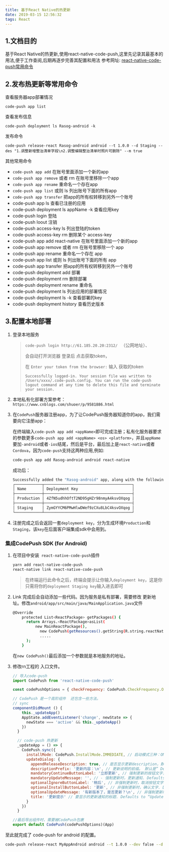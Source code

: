```yaml
---
title: 基于React Native的热更新
date: 2019-03-15 12:56:32
tags: React
---
```

## 1.文档目的
基于React Native的热更新,使用react-native-code-push,这里先记录其最基本的用法,便于工作查阅,后期再逐步完善其配置和用法
参考网址: [react-native-code-push常用命令](https://www.jianshu.com/p/8f7ae770a5ac)

## 2.发布热更新等常用命令
查看服务器app部署情况
```
code-push app list
```
查看发布信息
```
code-push deployment ls Rasog-android -k
```
发布命令
```
code-push release-react Rasog-android android --t 1.0.0 --d Staging --des "1.调整新增整治清单字段\n2.调整编辑整治清单时照片可删除" --m true
```
其他常用命令

- `code-push app add` 在账号里面添加一个新的app
- `code-push app remove` 或者 rm 在账号里移除一个app
- `code-push app rename` 重命名一个存在app
- `code-push app list` 或则 ls 列出账号下面的所有app
- `code-push app transfer` 把app的所有权转移到另外一个账号
- code-push app ls 查看已注册的应用
- code-push deployment ls appName -k  查看应用key
- code-push login 登陆 
- code-push loout 注销
- code-push access-key ls 列出登陆的token
- code-push access-key rm <accessKye> 删除某个 access-key
- code-push app add <appName> <platform> react-native  在账号里面添加一个新的app
- code-push app remove 或者 rm 在账号里移除一个 app
- code-push app rename 重命名一个存在 app
- code-push app list 或则 ls 列出账号下面的所有 app
- code-push app transfer 把app的所有权转移到另外一个账号
- code-push deployment add <appName> 部署
- code-push deployment rm <appName> 删除部署
- code-push deployment rename <appName> 重命名
- code-push deployment ls <appName> 列出应用的部署情况
- code-push deployment ls <appName> -k 查看部署的key
- code-push deployment history <appName> <deploymentName> 查看历史版本
## 3.配置本地部署
1. 登录本地服务

   > `code-push login http://61.185.20.20:2312/ ` （公网地址）、
   >
   > 会自动打开浏览器  登录后 点击获取token，
   >
   > 在 `Enter your token from the browser:` 输入 获取的token
   >
   > `Successfully logged-in. Your session file was written to /Users/xxxx/.code-push.config. You can run the code-push logout command at any time to delete this file and terminate your session. `

2. 本地私有化部署方案参考：`https://www.cnblogs.com/shuoer/p/9581886.html`

3. 在`CodePush`服务器注册app，为了让CodePush服务器知道你的app，我们需要向它注册app：

   在终端输入`code-push app add <appName>`即可完成注册；私有化服务器要求的参数更多`code-push app add <appName> <os> <platform>`，并且`appName`要加`-android`或者`-ios`结尾，然后是平台，最后加上是`react-native`或者`Cordova`，因为`code-push`支持这两种应用,例如:

   ```bash
   code-push app add Rasog-android android react-native
   ```

   成功后：

   ```bash
   Successfully added the "Rasog-android" app, along with the following default deployments:
   ┌────────────┬───────────────────────────────────────┐
   │ Name       │ Deployment Key                        │
   ├────────────┼───────────────────────────────────────┤
   │ Production │ 4ZfN5udhhOftT2ND95gHZr98nmyA4ksvOXqog │
   ├────────────┼───────────────────────────────────────┤
   │ Staging    │ ZymGYYCM6PMwHlwDWef9zCXu8LbC4ksvOXqog │
   └────────────┴───────────────────────────────────────┘
   ```

   

4. 注册完成之后会返回一套`deployment key`，分为生成环境`Production`和`Staging`，该`key`在后面客户端集成sdk中会用到。

### 集成CodePush SDK (for Android)

1. 在项目中安装` react-native-code-push`插件

   ```bash
   yarn add react-native-code-push
   react-native link react-native-code-push
   ```

   > 在终端运行此命令之后，终端会提示让你输入`deployment key`，这是你只需将你的`deployment Staging key`输入进去即可

2. Link 完成后会自动添加一些代码。因为服务是私有部署，需要修改 更新地址。修改`android/app/src/main/java/MainApplication.java`文件

   ```bash
   @Override
       protected List<ReactPackage> getPackages() {
         return Arrays.<ReactPackage>asList(
             new MainReactPackage(),
               new CodePush(getResources().getString(R.string.reactNativeCodePush_androidDeploymentKey), getApplicationContext(), BuildConfig.DEBUG,"http://61.185.20.20:2312"),
               .....
         );
       }
   ```

   在`new CodePush()`最后添加一个参数就是本地服务的地址。

3. 修改rn工程的 入口文件。

   ```javascript
   // 导入code-push
   import CodePush from 'react-native-code-push'
   
   const codePushOptions = { checkFrequency: CodePush.CheckFrequency.ON_APP_RESUME }
   
   // CodePush 是一个高阶组件  还包含一些方法。
   // sync
   componentDidMount () {
       this._updateApp()
       AppState.addEventListener('change', newState => {
         newState === 'active' && this._updateApp()
       })
     }
   
     // code-push 热更新
     _updateApp = () => {
       CodePush.sync({
         installMode: CodePush.InstallMode.IMMEDIATE, // 启动模式三种：ON_NEXT_RESUME、ON_NEXT_RESTART、IMMEDIATE
         updateDialog: {
           appendReleaseDescription: true, // 是否显示更新description，默认为false
           descriptionPrefix: '更新内容：\n', // 更新说明的前缀。 默认是” Description:
           mandatoryContinueButtonLabel: '立即更新', // 强制更新的按钮文字，默认为continue
           mandatoryUpdateMessage: '', // - 强制更新时，更新通知. Defaults to “An update is available that must be installed.”.
           optionalIgnoreButtonLabel: '稍后', // 非强制更新时，取消按钮文字,默认是ignore
           optionalInstallButtonLabel: '更新', // 非强制更新时，确认文字. Defaults to “Install”
           optionalUpdateMessage: '有新版本了，是否更新？\n', // 非强制更新时，更新通知. Defaults to “An update is available. Would you like to install it?”.
           title: '更新提示' // 要显示的更新通知的标题. Defaults to “Update available”.
         }
       })
     }
   
   //最后导出组件时，需要被CodePush包裹
   export default CodePush(codePushOptions)(App)
   ```

至此就完成了 code-push for android 的配置。

```bash
code-push release-react MyAppAndroid android --t 1.0.0 --dev false --d Production --des "更新测试" --m true
```
